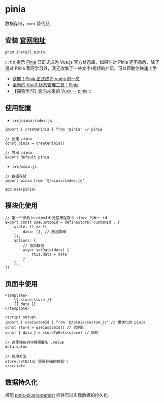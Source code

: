 # pinia
数据存储，`vuex` 替代品

## 安装 [官网地址](https://pinia.web3doc.top/)
```
pnpm install pinia
```

::: tip 提示
[Pinia](https://pinia.web3doc.top/) 已正式成为 Vue.js 官方状态库，如果你对 Pinia 还不熟悉，除了通过 Pinia 官网学习外，我还收集了一些文字/视频的介绍，可以帮助你快速上手

- [欧耶！Pinia 正式成为 vuejs 的一员](https://mp.weixin.qq.com/s/_OlLFedVJfyEapGzYFETuw)
- [全新的 Vue3 状态管理工具：Pinia](https://mp.weixin.qq.com/s/4B-ZzOXdYrF-Auvm_wWBVQ)
- [【探索学习】面向未来的 Vuex -- pinia](https://www.bilibili.com/video/BV1Mb4y1X7NL/)
:::

## 使用配置
- `src/pinia/index.js`
```
import { createPinia } from 'pinia' // pinia

// 创建 pinia
const pinia = createPinia()

// 导出 pinia
export default pinia
```

- `src/main.js`
```
// 数据存储
import pinia from '@/pinia/index.js'

app.use(pinia)
```

## 模块化使用
```
// 第一个参数(customId)是应用程序中 store 的唯一 id
export const useCustomId = defineStore('customId', {
	state: () => ({
		data: [], // 数据存储
	}),
	actions: {
		// 添加数据
		async setData(data) {
			this.data = data
		}
	},
})
```

## 页面中使用
```
<template>
    {{ store.store }}
    {{ data }}
</template>

<script setup>
import { useCustomId } from '@/pinia/custom.js' // 模块化的 pinia
const store = useCustomId() // 实例化
const { data } = storeToRefs(store) // 解构

// 这里使用的时候需要加 .value
data.value

// 使用方法
store.setData('需要存储的数据')
</script>
```

## 数据持久化
搭配 [pinia-plugin-persist](./pinia-plugin-persist.md) 插件可以实现数据的持久化